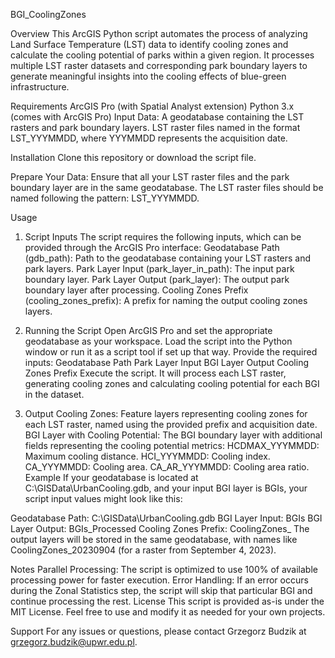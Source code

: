 BGI_CoolingZones

Overview
This ArcGIS Python script automates the process of analyzing Land Surface Temperature (LST) data to identify cooling zones and calculate the cooling potential of parks within a given region. It processes multiple LST raster datasets and corresponding park boundary layers to generate meaningful insights into the cooling effects of blue-green infrastructure.

Requirements
ArcGIS Pro (with Spatial Analyst extension)
Python 3.x (comes with ArcGIS Pro)
Input Data:
A geodatabase containing the LST rasters and park boundary layers.
LST raster files named in the format LST_YYYMMDD, where YYYMMDD represents the acquisition date.

Installation
Clone this repository or download the script file.

Prepare Your Data:
Ensure that all your LST raster files and the park boundary layer are in the same geodatabase.
The LST raster files should be named following the pattern: LST_YYYMMDD.

Usage
1. Script Inputs
The script requires the following inputs, which can be provided through the ArcGIS Pro interface:
Geodatabase Path (gdb_path): Path to the geodatabase containing your LST rasters and park layers.
Park Layer Input (park_layer_in_path): The input park boundary layer.
Park Layer Output (park_layer): The output park boundary layer after processing.
Cooling Zones Prefix (cooling_zones_prefix): A prefix for naming the output cooling zones layers.

2. Running the Script
Open ArcGIS Pro and set the appropriate geodatabase as your workspace.
Load the script into the Python window or run it as a script tool if set up that way.
Provide the required inputs:
Geodatabase Path
Park Layer Input
BGI Layer Output
Cooling Zones Prefix
Execute the script. It will process each LST raster, generating cooling zones and calculating cooling potential for each BGI in the dataset.

3. Output
Cooling Zones: Feature layers representing cooling zones for each LST raster, named using the provided prefix and acquisition date.
BGI Layer with Cooling Potential: The BGI boundary layer with additional fields representing the cooling potential metrics:
HCDMAX_YYYMMDD: Maximum cooling distance.
HCI_YYYMMDD: Cooling index.
CA_YYYMMDD: Cooling area.
CA_AR_YYYMMDD: Cooling area ratio.
Example
If your geodatabase is located at C:\GISData\UrbanCooling.gdb, and your input BGI layer is BGIs, your script input values might look like this:

Geodatabase Path: C:\GISData\UrbanCooling.gdb
BGI Layer Input: BGIs
BGI Layer Output: BGIs_Processed
Cooling Zones Prefix: CoolingZones_
The output layers will be stored in the same geodatabase, with names like CoolingZones_20230904 (for a raster from September 4, 2023).

Notes
Parallel Processing: The script is optimized to use 100% of available processing power for faster execution.
Error Handling: If an error occurs during the Zonal Statistics step, the script will skip that particular BGI and continue processing the rest.
License
This script is provided as-is under the MIT License. Feel free to use and modify it as needed for your own projects.

Support
For any issues or questions, please contact Grzegorz Budzik at grzegorz.budzik@upwr.edu.pl.
